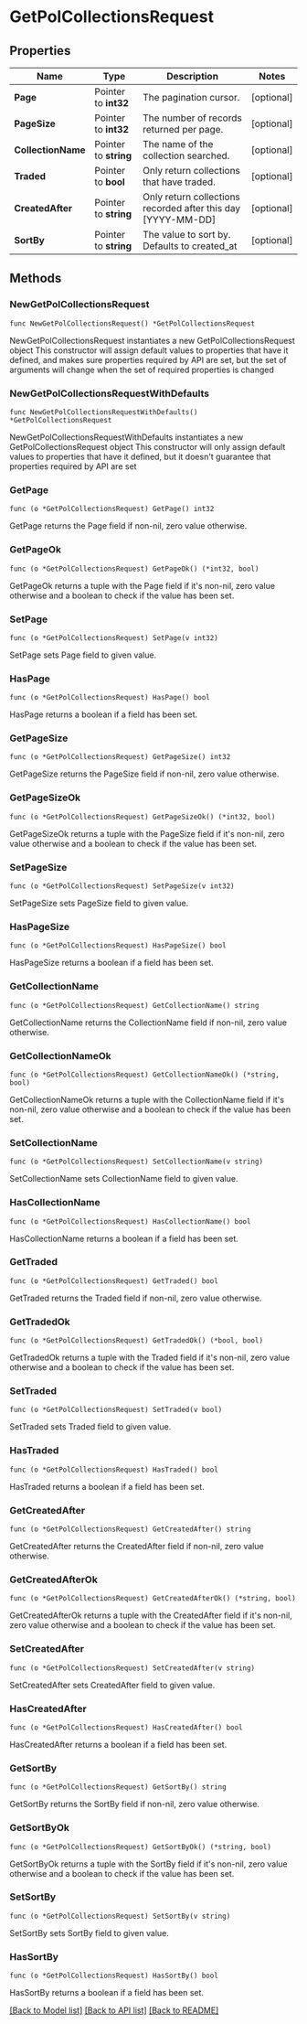# GetPolCollectionsRequest

## Properties

Name | Type | Description | Notes
------------ | ------------- | ------------- | -------------
**Page** | Pointer to **int32** | The pagination cursor. | [optional] 
**PageSize** | Pointer to **int32** | The number of records returned per page. | [optional] 
**CollectionName** | Pointer to **string** | The name of the collection searched. | [optional] 
**Traded** | Pointer to **bool** | Only return collections that have traded. | [optional] 
**CreatedAfter** | Pointer to **string** | Only return collections recorded after this day [YYYY-MM-DD] | [optional] 
**SortBy** | Pointer to **string** | The value to sort by. Defaults to created_at | [optional] 

## Methods

### NewGetPolCollectionsRequest

`func NewGetPolCollectionsRequest() *GetPolCollectionsRequest`

NewGetPolCollectionsRequest instantiates a new GetPolCollectionsRequest object
This constructor will assign default values to properties that have it defined,
and makes sure properties required by API are set, but the set of arguments
will change when the set of required properties is changed

### NewGetPolCollectionsRequestWithDefaults

`func NewGetPolCollectionsRequestWithDefaults() *GetPolCollectionsRequest`

NewGetPolCollectionsRequestWithDefaults instantiates a new GetPolCollectionsRequest object
This constructor will only assign default values to properties that have it defined,
but it doesn't guarantee that properties required by API are set

### GetPage

`func (o *GetPolCollectionsRequest) GetPage() int32`

GetPage returns the Page field if non-nil, zero value otherwise.

### GetPageOk

`func (o *GetPolCollectionsRequest) GetPageOk() (*int32, bool)`

GetPageOk returns a tuple with the Page field if it's non-nil, zero value otherwise
and a boolean to check if the value has been set.

### SetPage

`func (o *GetPolCollectionsRequest) SetPage(v int32)`

SetPage sets Page field to given value.

### HasPage

`func (o *GetPolCollectionsRequest) HasPage() bool`

HasPage returns a boolean if a field has been set.

### GetPageSize

`func (o *GetPolCollectionsRequest) GetPageSize() int32`

GetPageSize returns the PageSize field if non-nil, zero value otherwise.

### GetPageSizeOk

`func (o *GetPolCollectionsRequest) GetPageSizeOk() (*int32, bool)`

GetPageSizeOk returns a tuple with the PageSize field if it's non-nil, zero value otherwise
and a boolean to check if the value has been set.

### SetPageSize

`func (o *GetPolCollectionsRequest) SetPageSize(v int32)`

SetPageSize sets PageSize field to given value.

### HasPageSize

`func (o *GetPolCollectionsRequest) HasPageSize() bool`

HasPageSize returns a boolean if a field has been set.

### GetCollectionName

`func (o *GetPolCollectionsRequest) GetCollectionName() string`

GetCollectionName returns the CollectionName field if non-nil, zero value otherwise.

### GetCollectionNameOk

`func (o *GetPolCollectionsRequest) GetCollectionNameOk() (*string, bool)`

GetCollectionNameOk returns a tuple with the CollectionName field if it's non-nil, zero value otherwise
and a boolean to check if the value has been set.

### SetCollectionName

`func (o *GetPolCollectionsRequest) SetCollectionName(v string)`

SetCollectionName sets CollectionName field to given value.

### HasCollectionName

`func (o *GetPolCollectionsRequest) HasCollectionName() bool`

HasCollectionName returns a boolean if a field has been set.

### GetTraded

`func (o *GetPolCollectionsRequest) GetTraded() bool`

GetTraded returns the Traded field if non-nil, zero value otherwise.

### GetTradedOk

`func (o *GetPolCollectionsRequest) GetTradedOk() (*bool, bool)`

GetTradedOk returns a tuple with the Traded field if it's non-nil, zero value otherwise
and a boolean to check if the value has been set.

### SetTraded

`func (o *GetPolCollectionsRequest) SetTraded(v bool)`

SetTraded sets Traded field to given value.

### HasTraded

`func (o *GetPolCollectionsRequest) HasTraded() bool`

HasTraded returns a boolean if a field has been set.

### GetCreatedAfter

`func (o *GetPolCollectionsRequest) GetCreatedAfter() string`

GetCreatedAfter returns the CreatedAfter field if non-nil, zero value otherwise.

### GetCreatedAfterOk

`func (o *GetPolCollectionsRequest) GetCreatedAfterOk() (*string, bool)`

GetCreatedAfterOk returns a tuple with the CreatedAfter field if it's non-nil, zero value otherwise
and a boolean to check if the value has been set.

### SetCreatedAfter

`func (o *GetPolCollectionsRequest) SetCreatedAfter(v string)`

SetCreatedAfter sets CreatedAfter field to given value.

### HasCreatedAfter

`func (o *GetPolCollectionsRequest) HasCreatedAfter() bool`

HasCreatedAfter returns a boolean if a field has been set.

### GetSortBy

`func (o *GetPolCollectionsRequest) GetSortBy() string`

GetSortBy returns the SortBy field if non-nil, zero value otherwise.

### GetSortByOk

`func (o *GetPolCollectionsRequest) GetSortByOk() (*string, bool)`

GetSortByOk returns a tuple with the SortBy field if it's non-nil, zero value otherwise
and a boolean to check if the value has been set.

### SetSortBy

`func (o *GetPolCollectionsRequest) SetSortBy(v string)`

SetSortBy sets SortBy field to given value.

### HasSortBy

`func (o *GetPolCollectionsRequest) HasSortBy() bool`

HasSortBy returns a boolean if a field has been set.


[[Back to Model list]](../README.md#documentation-for-models) [[Back to API list]](../README.md#documentation-for-api-endpoints) [[Back to README]](../README.md)


